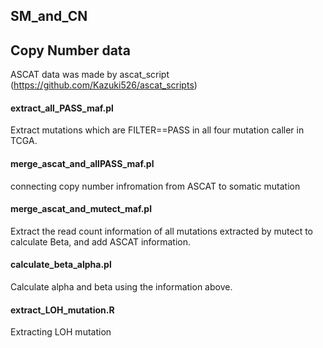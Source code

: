 ## SM_and_CN

## Copy Number data
ASCAT data was made by ascat_script (https://github.com/Kazuki526/ascat_scripts)

#### extract_all_PASS_maf.pl
Extract mutations which are FILTER==PASS in all four mutation caller in TCGA.

#### merge_ascat_and_allPASS_maf.pl
connecting copy number infromation from ASCAT to somatic mutation

#### merge_ascat_and_mutect_maf.pl
Extract the read count information of all mutations extracted by mutect to calculate Beta, and add ASCAT information.

#### calculate_beta_alpha.pl
Calculate alpha and beta using the information above.

#### extract_LOH_mutation.R
Extracting LOH mutation 
